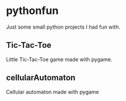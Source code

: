 # pythonfun
Just some small python projects I had fun with.




## Tic-Tac-Toe
Little Tic-Tac-Toe game made with pygame.

## cellularAutomaton
Cellular automaton made with pygame